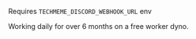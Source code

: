 Requires `TECHMEME_DISCORD_WEBHOOK_URL` env

Working daily for over 6 months on a free worker dyno.
